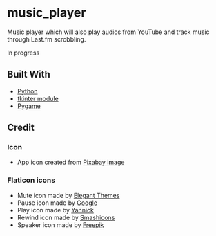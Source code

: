 # music_player

Music player which will also play audios from YouTube and track music through Last.fm scrobbling.

In progress

## Built With

* [Python](https://www.python.org)
* [tkinter module](https://docs.python.org/2/library/tkinter.html#module-Tkinter)
* [Pygame](https://www.pygame.org/)

## Credit

### Icon
* App icon created from [Pixabay image](https://pixabay.com/photos/background-retro-disk-vinyl-old-2882485/)

### Flaticon icons
* Mute icon made by [Elegant Themes](https://www.flaticon.com/authors/elegant-themes)
* Pause icon made by [Google](https://www.flaticon.com/authors/google)
* Play icon made by [Yannick](https://www.flaticon.com/authors/yannick)
* Rewind icon made by [Smashicons](https://www.flaticon.com/authors/smashicons)
* Speaker icon made by [Freepik](https://www.freepik.com/)



